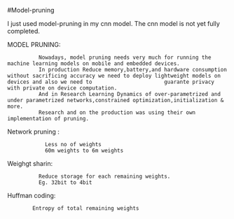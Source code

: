 #Model-pruning


I just used model-pruning in my cnn model.
The cnn model is not yet fully completed.


MODEL PRUNING:

              Nowadays, model pruning needs very much for running the machine learning models on mobile and embedded devices.
              In production Reduce memory,battery,and hardware consumption without sacrificing accuracy we need to deploy lightweight models on devices and also we need to                       guarante privacy with private on device computation.
              And in Research Learning Dynamics of over-parametrized and under parametrized networks,constrained optimization,initialization & more.
              Research and on the production was using their own implementation of pruning.



Network pruning :
                
                Less no of weights
                60m weights to 6m weights

Weighgt sharin:

              Reduce storage for each remaining weights.
              Eg. 32bit to 4bit


Huffman coding:

            Entropy of total remaining weights
